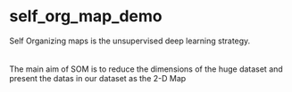 # self_org_map_demo
Self Organizing maps is the unsupervised deep learning strategy.<br>
<br>
<br>The main aim of SOM is to reduce the dimensions of the huge dataset and present the datas in our dataset as the 2-D Map 
